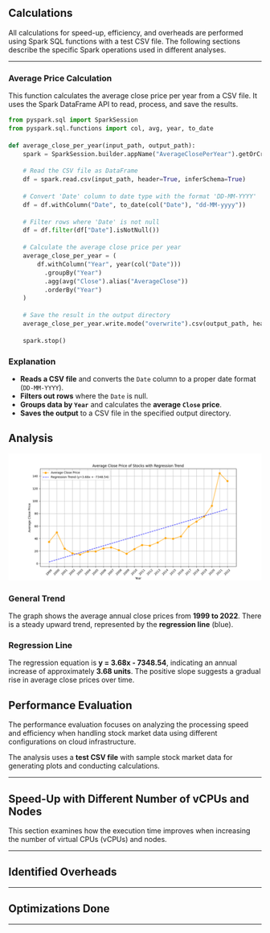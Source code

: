 ## **Calculations**

All calculations for speed-up, efficiency, and overheads are performed using Spark SQL functions with a test CSV file. The following sections describe the specific Spark operations used in different analyses.

---

### **Average Price Calculation**

This function calculates the average close price per year from a CSV file. It uses the Spark DataFrame API to read, process, and save the results.

```python
from pyspark.sql import SparkSession
from pyspark.sql.functions import col, avg, year, to_date

def average_close_per_year(input_path, output_path):
    spark = SparkSession.builder.appName("AverageClosePerYear").getOrCreate()
    
    # Read the CSV file as DataFrame
    df = spark.read.csv(input_path, header=True, inferSchema=True)

    # Convert 'Date' column to date type with the format 'DD-MM-YYYY'
    df = df.withColumn("Date", to_date(col("Date"), "dd-MM-yyyy"))

    # Filter rows where 'Date' is not null
    df = df.filter(df["Date"].isNotNull())

    # Calculate the average close price per year
    average_close_per_year = (
        df.withColumn("Year", year(col("Date")))
          .groupBy("Year")
          .agg(avg("Close").alias("AverageClose"))
          .orderBy("Year")
    )

    # Save the result in the output directory
    average_close_per_year.write.mode("overwrite").csv(output_path, header=True)

    spark.stop()
```

### **Explanation**

- **Reads a CSV file** and converts the `Date` column to a proper date format (`DD-MM-YYYY`).
- **Filters out rows** where the `Date` is null.
- **Groups data by `Year`** and calculates the **average `Close` price**.
- **Saves the output** to a CSV file in the specified output directory.

## **Analysis**

![Average Close Price Trend with Regression (1999-2022)](plotAveragePrice.png)

### **General Trend**  
The graph shows the average annual close prices from **1999 to 2022**. There is a steady upward trend, represented by the **regression line** (blue).

### **Regression Line**  
The regression equation is **y = 3.68x - 7348.54**, indicating an annual increase of approximately **3.68 units**. The positive slope suggests a gradual rise in average close prices over time.


## **Performance Evaluation**

The performance evaluation focuses on analyzing the processing speed and efficiency when handling stock market data using different configurations on cloud infrastructure.

The analysis uses a **test CSV file** with sample stock market data for generating plots and conducting calculations.

---

## **Speed-Up with Different Number of vCPUs and Nodes**

This section examines how the execution time improves when increasing the number of virtual CPUs (vCPUs) and nodes.


---

## **Identified Overheads**


---

## **Optimizations Done**


---

